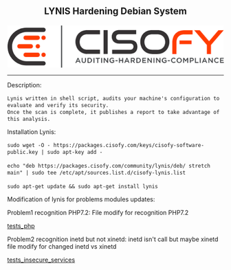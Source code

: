 <b><p align="center">LYNIS Hardening Debian System</p></b>
----------------------------------------

<p align="center">
  <img src="../files/lynis.png"/>
</p>

----------------------------------------

Description:
```
Lynis written in shell script, audits your machine's configuration to evaluate and verify its security.
Once the scan is complete, it publishes a report to take advantage of this analysis.
```
Installation Lynis:

```
sudo wget -O - https://packages.cisofy.com/keys/cisofy-software-public.key | sudo apt-key add -

echo "deb https://packages.cisofy.com/community/lynis/deb/ stretch main" | sudo tee /etc/apt/sources.list.d/cisofy-lynis.list

sudo apt-get update && sudo apt-get install lynis
```
Modification of lynis for problems modules updates: 

Problem1 recognition PHP7.2:
File modify for recognition PHP7.2 <p><a href="https://github.com/Ne0Lux-C1Ph3r/Tutorials_Hardening_Debian_System/blob/master/files/tests_php" target="_blank">tests_php</a></p>

Problem2 recognition inetd but not xinetd:
inetd isn't call but maybe xinetd file modify for changed inetd vs xinetd <p><a href="https://github.com/Ne0Lux-C1Ph3r/Tutorials_Hardening_Debian_System/blob/master/files/tests_insecure_services" target="_blank">tests_insecure_services</a></p>



